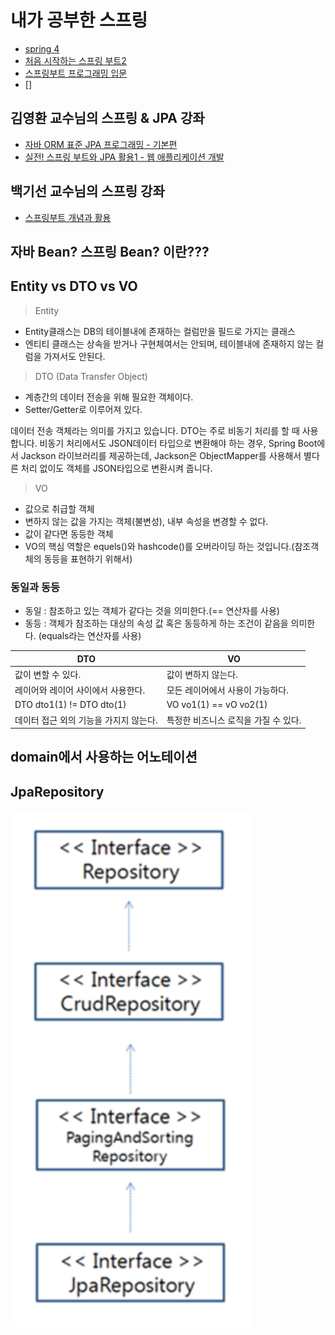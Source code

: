# 내가 공부한 스프링

- [spring 4](spring4/README.md)
- [처음 시작하는 스프링 부트2](springboot2/README.md)
- [스프링부트 프로그래밍 입문](springboot_tutorial/README.md)
- []

## 김영환 교수님의 스프링 & JPA 강좌
- [자바 ORM 표준 JPA 프로그래밍 - 기본편](JPA/README.md)
- [실전! 스프링 부트와 JPA 활용1 - 웹 애플리케이션 개발](practice_JPA_1/README.md)

## 백기선 교수님의 스프링 강좌
- [스프링부트 개념과 활용](springboot_concept_application/README.md)

## 자바 Bean? 스프링 Bean? 이란???

## Entity vs DTO vs VO

> Entity

- Entity클래스는 DB의 테이블내에 존재하는 컬럼만을 필드로 가지는 클래스 
- 엔티티 클래스는 상속을 받거나 구현체여서는 안되며, 테이블내에 존재하지 않는 컬럼을 가져서도 안된다.

> DTO (Data Transfer Object)

- 계층간의 데이터 전송을 위해 필요한 객체이다.
- Setter/Getter로 이루어져 있다. 

데이터 전송 객체라는 의미를 가지고 있습니다. DTO는 주로 비동기 처리를 할 때 사용합니다. 비동기 처리에서도 JSON데이터 타입으로 변환해야 하는 경우, Spring Boot에서 Jackson 라이브러리를 제공하는데, Jackson은 ObjectMapper를 사용해서 별다른 처리 없이도 객체를 JSON타입으로 변환시켜 줍니다.

> VO

- 값으로 취급할 객체
- 변하지 않는 값을 가지는 객체(불변성), 내부 속성을 변경할 수 없다.
- 값이 같다면 동등한 객체
- VO의 핵심 역할은 equels()와 hashcode()를 오버라이딩 하는 것입니다.(참조객체의 동등을 표현하기 위해서)

### 동일과 동등

- 동일 : 참조하고 있는 객체가 같다는 것을 의미한다.(== 연산자를 사용)
- 동등 : 객체가 참조하는 대상의 속성 값 혹은 동등하게 하는 조건이 같음을 의미한다. (equals라는 연산자를 사용)

| DTO                                    | VO                                   |
| -------------------------------------- | ------------------------------------ |
| 값이 변할 수 있다.                     | 값이 변하지 않는다.                  |
| 레이어와 레이어 사이에서 사용한다.     | 모든 레이어에서 사용이 가능하다.     |
| DTO dto1(1) != DTO dto(1)              | VO vo1(1) == vO vo2(1)               |
| 데이터 접근 외의 기능을 가지지 않는다. | 특정한 비즈니스 로직을 가질 수 있다. |

## domain에서 사용하는 어노테이션


## JpaRepository

![](images/jpa_repository_inheritence.png)